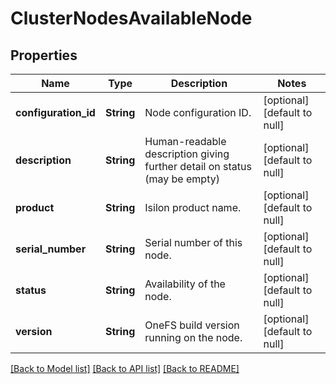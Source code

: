 # ClusterNodesAvailableNode

## Properties
Name | Type | Description | Notes
------------ | ------------- | ------------- | -------------
**configuration_id** | **String** | Node configuration ID. | [optional] [default to null]
**description** | **String** | Human-readable description giving further detail on status (may be empty) | [optional] [default to null]
**product** | **String** | Isilon product name. | [optional] [default to null]
**serial_number** | **String** | Serial number of this node. | [optional] [default to null]
**status** | **String** | Availability of the node. | [optional] [default to null]
**version** | **String** | OneFS build version running on the node. | [optional] [default to null]

[[Back to Model list]](../README.md#documentation-for-models) [[Back to API list]](../README.md#documentation-for-api-endpoints) [[Back to README]](../README.md)



